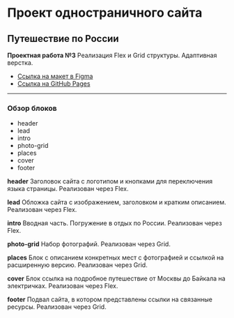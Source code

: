 # Проект одностраничного сайта
## Путешествие по России

**Проектная работа №3**
Реализация Flex и Grid структуры. Адаптивная верстка.

* [Ссылка на макет в Figma](https://www.figma.com/file/5S2WSbEFL6awjVWJ0NWL8Q/Sprint-3_-Russia-_-desktop-mobile?node-id=28503%3A0)
* [Ссылка на GitHub Pages](https://github.com/S25KeePeR/russian-travel/tree/master)


----
### Обзор блоков

* header
* lead
* intro
* photo-grid
* places
* cover
* footer


**header**
Заголовок сайта с логотипом и кнопками для переключения языка страницы. Реализован через Flex.

**lead**
Обложка сайта с изображением, заголовком и кратким описанием. Реализован через Flex.

**intro**
Вводная часть. Погружение в отдых по России. Реализован через Flex.

**photo-grid**
Набор фотографий. Реализован через Grid.

**places**
Блок с описанием конкретных мест с фотографией и ссылкой на расширенную версию. Реализован через Grid.

**cover**
Блок ссылка на подробное путешествие от Москвы до Байкала на электричках. Реализован через Flex.

**footer**
Подвал сайта, в котором представлены ссылки на связанные ресурсы. Реализован через Grid.
